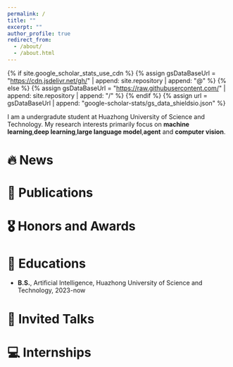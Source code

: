```yaml
---
permalink: /
title: ""
excerpt: ""
author_profile: true
redirect_from: 
  - /about/
  - /about.html
---
```


{% if site.google_scholar_stats_use_cdn %}
{% assign gsDataBaseUrl = "https://cdn.jsdelivr.net/gh/" | append: site.repository | append: "@" %}
{% else %}
{% assign gsDataBaseUrl = "https://raw.githubusercontent.com/" | append: site.repository | append: "/" %}
{% endif %}
{% assign url = gsDataBaseUrl | append: "google-scholar-stats/gs_data_shieldsio.json" %}

<span class='anchor' id='about-me'></span>

I am a undergradute student at Huazhong University of Science and Technology. My research interests primarily focus on **machine learning**,**deep learning**,**large language model**,**agent** and **computer vision**.


# 🔥 News

# 📝 Publications 



</div>
</div>


# 🎖 Honors and Awards


# 📖 Educations

- **B.S.**, Artificial Intelligence, Huazhong University of Science and Technology, 2023-now
# 💬 Invited Talks


# 💻 Internships
